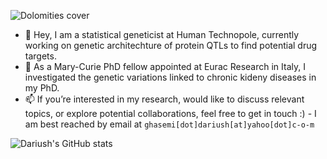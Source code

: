 ![Dolomities cover](https://github.com/DariushG3/DariushG3/blob/main/Dolomitte_March_2023.JPG) 
- 👋 Hey, I am a statistical geneticist at Human Technopole, currently working on genetic architechture of protein QTLs to find potential drug targets.
- 👀 As a Mary-Curie PhD fellow appointed at Eurac Research in Italy, I investigated the genetic variations linked to chronic kideny diseases in my PhD.
- 📫 If you’re interested in my research, would like to discuss relevant topics, or explore potential collaborations, feel free to get in touch :) - I am best reached by email at `ghasemi[dot]dariush[at]yahoo[dot]c-o-m`
          
<!---
DariushG3/DariushG3 is a ✨ special ✨ repository because its `README.md` (this file) appears on your GitHub profile.
You can click the Preview link to take a look at your changes.
--->
![Dariush's GitHub stats](https://github-readme-stats.vercel.app/api?username=dariushghasemi&theme=vue-dark&show_icons=true) 
